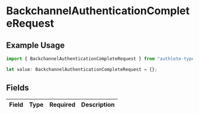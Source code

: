 # BackchannelAuthenticationCompleteRequest

## Example Usage

```typescript
import { BackchannelAuthenticationCompleteRequest } from "authlete-typescript-sdk/models";

let value: BackchannelAuthenticationCompleteRequest = {};
```

## Fields

| Field       | Type        | Required    | Description |
| ----------- | ----------- | ----------- | ----------- |
